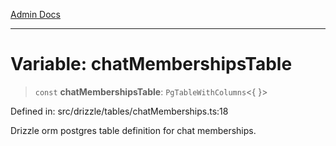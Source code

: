 [Admin Docs](/)

***

# Variable: chatMembershipsTable

> `const` **chatMembershipsTable**: `PgTableWithColumns`\<\{ \}\>

Defined in: src/drizzle/tables/chatMemberships.ts:18

Drizzle orm postgres table definition for chat memberships.
